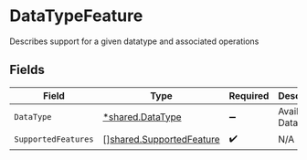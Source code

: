 # DataTypeFeature

Describes support for a given datatype and associated operations


## Fields

| Field                                                                       | Type                                                                        | Required                                                                    | Description                                                                 | Example                                                                     |
| --------------------------------------------------------------------------- | --------------------------------------------------------------------------- | --------------------------------------------------------------------------- | --------------------------------------------------------------------------- | --------------------------------------------------------------------------- |
| `DataType`                                                                  | [*shared.DataType](../../../pkg/models/shared/datatype.md)                  | :heavy_minus_sign:                                                          | Available Data types                                                        | invoices                                                                    |
| `SupportedFeatures`                                                         | [][shared.SupportedFeature](../../../pkg/models/shared/supportedfeature.md) | :heavy_check_mark:                                                          | N/A                                                                         |                                                                             |